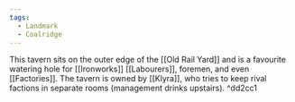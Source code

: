```yaml
---
tags:
  - Landmark
  - Coalridge
---
```

This tavern sits on the outer edge of the [[Old Rail Yard]] and is a favourite watering hole for [[Ironworks]] [[Labourers]], foremen, and even [[Factories]]. The tavern is owned by [[Klyra]], who tries to keep rival factions in separate rooms (management drinks upstairs).  ^dd2cc1